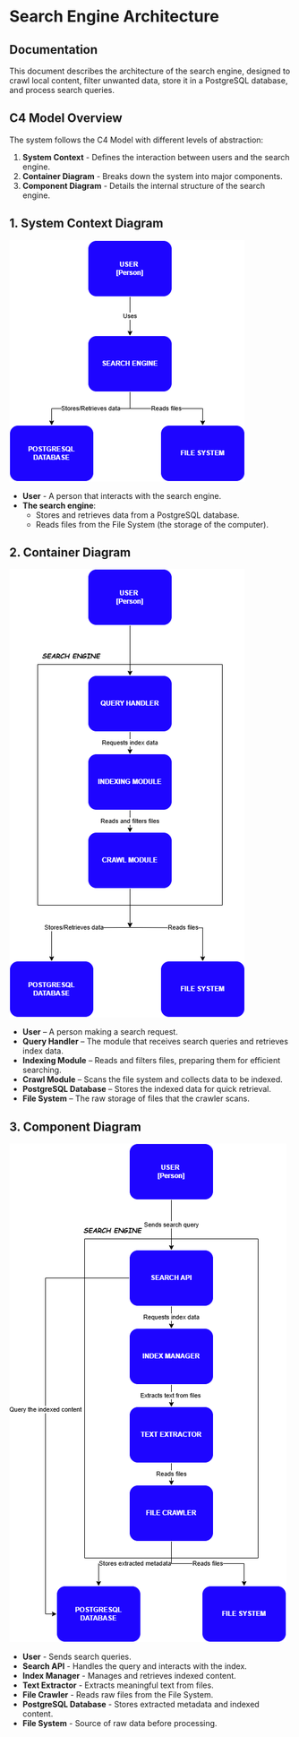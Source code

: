 # Search Engine Architecture

## Documentation
This document describes the architecture of the search engine, designed to crawl local content, filter unwanted data, store it in a PostgreSQL database, and process search queries.

## C4 Model Overview
The system follows the C4 Model with different levels of abstraction:

1. **System Context** - Defines the interaction between users and the search engine.
2. **Container Diagram** - Breaks down the system into major components.
3. **Component Diagram** - Details the internal structure of the search engine.

## 1. System Context Diagram
![System Context](Diagrams/level1.drawio.png)

- **User** - A person that interacts with the search engine.
- **The search engine**:
  - Stores and retrieves data from a PostgreSQL database.
  - Reads files from the File System (the storage of the computer).

## 2. Container Diagram
![System Context](Diagrams/level2.png)
- **User** – A person making a search request.
- **Query Handler** – The module that receives search queries and retrieves index data.
- **Indexing Module** – Reads and filters files, preparing them for efficient searching.
- **Crawl Module** – Scans the file system and collects data to be indexed.
- **PostgreSQL Database** – Stores the indexed data for quick retrieval.
- **File System** – The raw storage of files that the crawler scans.
## 3. Component Diagram
![System Context](Diagrams/level3.png)

- **User** - Sends search queries.
- **Search API** - Handles the query and interacts with the index.
- **Index Manager** - Manages and retrieves indexed content.
- **Text Extractor** - Extracts meaningful text from files.
- **File Crawler** - Reads raw files from the File System.
- **PostgreSQL Database** - Stores extracted metadata and indexed content.
- **File System** - Source of raw data before processing.



